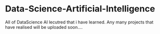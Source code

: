 # Data-Science-Artificial-Intelligence

All of DataScience AI lecutred that i have learned. Any many projects that have realised will be uploaded soon....
